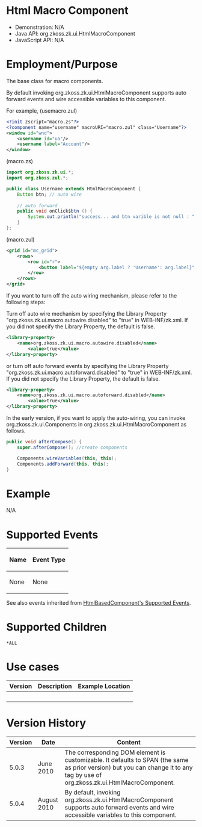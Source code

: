 # Html Macro Component

- Demonstration: N/A
- Java API: <javadoc>org.zkoss.zk.ui.HtmlMacroComponent</javadoc>
- JavaScript API: N/A

# Employment/Purpose

The base class for macro components.

By default invoking
<javadoc method="afterCompose()">org.zkoss.zk.ui.HtmlMacroComponent</javadoc>
supports auto forward events and wire accessible variables to this
component.

For example, (usemacro.zul)

``` xml
<?init zscript="macro.zs"?>
<?component name="username" macroURI="macro.zul" class="Username"?>
<window id="wnd">
    <username id="ua"/>
    <username label="Account"/>
</window>
```

(macro.zs)

``` java
import org.zkoss.zk.ui.*;
import org.zkoss.zul.*;

public class Username extends HtmlMacroComponent {
    Button btn; // auto wire
    
    // auto forward
    public void onClick$btn () {
        System.out.println("success... and btn varible is not null : " + (btn != null));
    }
};
```

(macro.zul)

``` xml
<grid id="mc_grid">
    <rows>
        <row id="r">
            <button label="${empty arg.label ? 'Username': arg.label}" id="btn"/>
        </row>
    </rows>
</grid>
```

If you want to turn off the auto wiring mechanism, please refer to the
following steps:

Turn off auto wire mechanism by specifying the Library Property
"org.zkoss.zk.ui.macro.autowire.disabled" to "true" in WEB-INF/zk.xml.
If you did not specify the Library Property, the default is false.

``` xml
<library-property>
    <name>org.zkoss.zk.ui.macro.autowire.disabled</name>
        <value>true</value>
</library-property>
```

or turn off auto forward events by specifying the Library Property
"org.zkoss.zk.ui.macro.autoforward.disabled" to "true" in
WEB-INF/zk.xml. If you did not specify the Library Property, the default
is false.

``` xml
<library-property>
    <name>org.zkoss.zk.ui.macro.autoforward.disabled</name>
        <value>true</value>
</library-property>
```

In the early version, if you want to apply the auto-wiring, you can
invoke
<javadoc method="wireVariables(org.zkoss.zk.ui.Component, java.lang.Object)">org.zkoss.zk.ui.Components</javadoc>
in
<javadoc method="afterCompose()">org.zkoss.zk.ui.HtmlMacroComponent</javadoc>
as follows.

``` java
public void afterCompose() {
    super.afterCompose(); //create components

    Components.wireVariables(this, this);
    Components.addForward(this, this);
}
```

# Example

N/A

# Supported Events

<table>
<thead>
<tr class="header">
<th><center>
<p>Name</p>
</center></th>
<th><center>
<p>Event Type</p>
</center></th>
</tr>
</thead>
<tbody>
<tr class="odd">
<td><p>None</p></td>
<td><p>None</p></td>
</tr>
</tbody>
</table>

See also events inherited from [ HtmlBasedComponent's Supported
Events](ZK_Component_Reference/Base_Components/HtmlBasedComponent#Supported_events).

# Supported Children

`*ALL`

# Use cases

| Version | Description | Example Location |
|---------|-------------|------------------|
|         |             |                  |

# Version History

| Version | Date        | Content                                                                                                                                                                                                                                     |
|---------|-------------|---------------------------------------------------------------------------------------------------------------------------------------------------------------------------------------------------------------------------------------------|
| 5.0.3   | June 2010   | The corresponding DOM element is customizable. It defaults to SPAN (the same as prior version) but you can change it to any tag by use of <javadoc method="setEnclosingTag(java.lang.String)">org.zkoss.zk.ui.HtmlMacroComponent</javadoc>. |
| 5.0.4   | August 2010 | By default, invoking <javadoc method="afterCompose()">org.zkoss.zk.ui.HtmlMacroComponent</javadoc> supports auto forward events and wire accessible variables to this component.                                                            |
